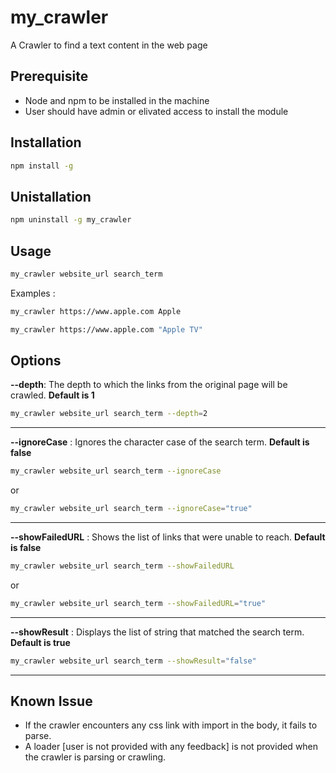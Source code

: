 # my_crawler
A Crawler to find a text content in the web page

## Prerequisite
- Node and npm to be installed in the machine
- User should have admin or elivated access to install the module

## Installation
```bash
npm install -g
```

## Unistallation
```bash
npm uninstall -g my_crawler
```

## Usage

```bash
my_crawler website_url search_term
```

Examples : 
```bash
my_crawler https://www.apple.com Apple
```
```bash
my_crawler https://www.apple.com "Apple TV"
```


## Options
**--depth**: The depth to which the links from the original page will be crawled. **Default is 1**

```bash
my_crawler website_url search_term --depth=2
```
---
**--ignoreCase** : Ignores the character case of the search term. **Default is false**

```bash
my_crawler website_url search_term --ignoreCase
```
or
```bash
my_crawler website_url search_term --ignoreCase="true"
```
---
**--showFailedURL** : Shows the list of links that were unable to reach. **Default is false**

```bash
my_crawler website_url search_term --showFailedURL
```
or
```bash
my_crawler website_url search_term --showFailedURL="true"
```
---
**--showResult** : Displays the list of string that matched the search term. **Default is true**

```bash
my_crawler website_url search_term --showResult="false"
```
---
## Known Issue 
- If the crawler encounters any css link with import in the body, it fails to parse.
- A loader [user is not provided with any feedback] is not provided when the crawler is parsing or crawling.

